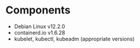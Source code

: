 # Components

- Debian Linux v12.2.0
- containerd.io v1.6.28
- kubelet, kubectl, kubeadm (appropriate versions)

